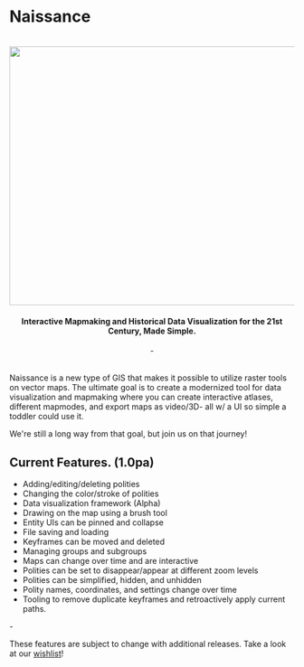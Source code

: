 # Naissance
<br>
<div align = "center"><img src = "https://cdn.discordapp.com/attachments/1070119424067121293/1098151690991063060/image.png" height = "458" width = "700"></div>

#### <div align = "center">Interactive Mapmaking and Historical Data Visualization for the 21st Century, Made Simple.</div>

<div align = "center">-</div>
<br>

Naissance is a new type of GIS that makes it possible to utilize raster tools on vector maps. The ultimate goal is to create a modernized tool for data visualization and mapmaking where you can create interactive atlases, different mapmodes, and export maps as video/3D- all w/ a UI so simple a toddler could use it.

We're still a long way from that goal, but join us on that journey!

## Current Features. (1.0pa)

- Adding/editing/deleting polities
- Changing the color/stroke of polities
- Data visualization framework (Alpha)
- Drawing on the map using a brush tool
- Entity UIs can be pinned and collapse
- File saving and loading
- Keyframes can be moved and deleted
- Managing groups and subgroups
- Maps can change over time and are interactive
- Polities can be set to disappear/appear at different zoom levels
- Polities can be simplified, hidden, and unhidden
- Polity names, coordinates, and settings change over time
- Tooling to remove duplicate keyframes and retroactively apply current paths.

\-

These features are subject to change with additional releases. Take a look at our [wishlist](https://docs.google.com/document/d/19thlJ2VnYoFYODNtoYuwE4L0spx301AVnWkBPG8W3WU/edit?usp=sharing)!
